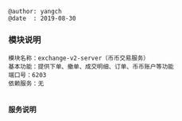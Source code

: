 ```
@author: yangch
@date  : 2019-08-30
```

### 模块说明 ###
```
模块名称：exchange-v2-server（币币交易服务）
基本功能：提供下单、撤单、成交明细、订单、币币账户等功能
端口号：6203
依赖服务：无


```

#### 服务说明 ####



